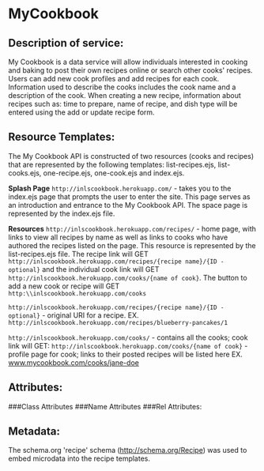 MyCookbook
==========

Description of service:
-----------------------
My Cookbook is a data service will allow individuals interested in cooking and baking to post their own recipes online 
or search other cooks' recipes. Users can add new cook profiles and add recipes for each cook. Information used to
describe the cooks includes the cook name and a description of the cook. When creating a new recipe, information about 
recipes such as: time to prepare, name of recipe, and dish type will be entered using the add or update recipe form.

Resource Templates:
-------------------
The My Cookbook API is constructed of two resources (cooks and recipes) that are represented by the following templates:
list-recipes.ejs, list-cooks.ejs, one-recipe.ejs, one-cook.ejs and index.ejs.
   
**Splash Page**
``http://inlscookbook.herokuapp.com/`` - takes you to the index.ejs page that prompts the user to enter the site. This page
serves as an introduction and entrance to the My Cookbook API. The space page is represented by the index.ejs file.


**Resources**
``http://inlscookbook.herokuapp.com/recipes/`` - home page, with links to view all recipes by name as well as links
to cooks who have authored the recipes listed on the page. This resource is represented by the list-recipes.ejs file. 
The recipe link will GET ``http://inlscookbook.herokuapp.com/recipes/{recipe name}/{ID - optional}`` and the individual 
cook link will GET ``http://inlscookbook.herokuapp.com/cooks/{name of cook}``. The button to add a new cook or recipe 
will GET ``http:\\inlscookbook.herokuapp.com/cooks``

``http://inlscookbook.herokuapp.com/recipes/{recipe name}/{ID - optional}`` - original URI for a recipe.
   EX. ``http://inlscookbook.herokuapp.com/recipes/blueberry-pancakes/1``

``http://inlscookbook.herokuapp.com/cooks/`` - contains all the cooks; cook link will GET: 
``http://inlscookbook.herokuapp.com/cooks/{name of cook}`` - profile page for cook; links to their posted recipes 
will be listed here
   EX. www.mycookbook.com/cooks/jane-doe


Attributes:
-----------
###Class Attributes
###Name Attributes
###Rel Attributes:

Metadata:
---------
The schema.org 'recipe' schema (http://schema.org/Recipe)  was used to embed microdata into the recipe templates.
